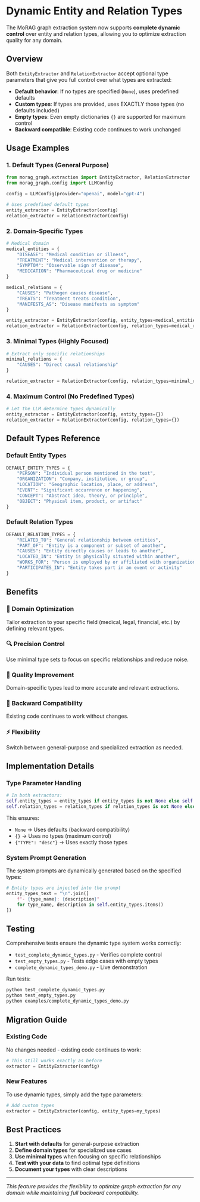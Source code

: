 # Dynamic Entity and Relation Types

The MoRAG graph extraction system now supports **complete dynamic control** over entity and relation types, allowing you to optimize extraction quality for any domain.

## Overview

Both `EntityExtractor` and `RelationExtractor` accept optional type parameters that give you full control over what types are extracted:

- **Default behavior**: If no types are specified (`None`), uses predefined defaults
- **Custom types**: If types are provided, uses EXACTLY those types (no defaults included)
- **Empty types**: Even empty dictionaries `{}` are supported for maximum control
- **Backward compatible**: Existing code continues to work unchanged

## Usage Examples

### 1. Default Types (General Purpose)
```python
from morag_graph.extraction import EntityExtractor, RelationExtractor
from morag_graph.config import LLMConfig

config = LLMConfig(provider="openai", model="gpt-4")

# Uses predefined default types
entity_extractor = EntityExtractor(config)
relation_extractor = RelationExtractor(config)
```

### 2. Domain-Specific Types
```python
# Medical domain
medical_entities = {
    "DISEASE": "Medical condition or illness",
    "TREATMENT": "Medical intervention or therapy", 
    "SYMPTOM": "Observable sign of disease",
    "MEDICATION": "Pharmaceutical drug or medicine"
}

medical_relations = {
    "CAUSES": "Pathogen causes disease",
    "TREATS": "Treatment treats condition",
    "MANIFESTS_AS": "Disease manifests as symptom"
}

entity_extractor = EntityExtractor(config, entity_types=medical_entities)
relation_extractor = RelationExtractor(config, relation_types=medical_relations)
```

### 3. Minimal Types (Highly Focused)
```python
# Extract only specific relationships
minimal_relations = {
    "CAUSES": "Direct causal relationship"
}

relation_extractor = RelationExtractor(config, relation_types=minimal_relations)
```

### 4. Maximum Control (No Predefined Types)
```python
# Let the LLM determine types dynamically
entity_extractor = EntityExtractor(config, entity_types={})
relation_extractor = RelationExtractor(config, relation_types={})
```

## Default Types Reference

### Default Entity Types
```python
DEFAULT_ENTITY_TYPES = {
    "PERSON": "Individual person mentioned in the text",
    "ORGANIZATION": "Company, institution, or group", 
    "LOCATION": "Geographic location, place, or address",
    "EVENT": "Significant occurrence or happening",
    "CONCEPT": "Abstract idea, theory, or principle",
    "OBJECT": "Physical item, product, or artifact"
}
```

### Default Relation Types
```python
DEFAULT_RELATION_TYPES = {
    "RELATED_TO": "General relationship between entities",
    "PART_OF": "Entity is a component or subset of another",
    "CAUSES": "Entity directly causes or leads to another",
    "LOCATED_IN": "Entity is physically situated within another",
    "WORKS_FOR": "Person is employed by or affiliated with organization",
    "PARTICIPATES_IN": "Entity takes part in an event or activity"
}
```

## Benefits

### 🎯 **Domain Optimization**
Tailor extraction to your specific field (medical, legal, financial, etc.) by defining relevant types.

### 🔍 **Precision Control** 
Use minimal type sets to focus on specific relationships and reduce noise.

### 🚀 **Quality Improvement**
Domain-specific types lead to more accurate and relevant extractions.

### 🔄 **Backward Compatibility**
Existing code continues to work without changes.

### ⚡ **Flexibility**
Switch between general-purpose and specialized extraction as needed.

## Implementation Details

### Type Parameter Handling
```python
# In both extractors:
self.entity_types = entity_types if entity_types is not None else self.DEFAULT_ENTITY_TYPES
self.relation_types = relation_types if relation_types is not None else self.DEFAULT_RELATION_TYPES
```

This ensures:
- `None` → Uses defaults (backward compatibility)
- `{}` → Uses no types (maximum control)
- `{"TYPE": "desc"}` → Uses exactly those types

### System Prompt Generation
The system prompts are dynamically generated based on the specified types:

```python
# Entity types are injected into the prompt
entity_types_text = "\n".join([
    f"- {type_name}: {description}" 
    for type_name, description in self.entity_types.items()
])
```

## Testing

Comprehensive tests ensure the dynamic type system works correctly:

- `test_complete_dynamic_types.py` - Verifies complete control
- `test_empty_types.py` - Tests edge cases with empty types
- `complete_dynamic_types_demo.py` - Live demonstration

Run tests:
```bash
python test_complete_dynamic_types.py
python test_empty_types.py
python examples/complete_dynamic_types_demo.py
```

## Migration Guide

### Existing Code
No changes needed - existing code continues to work:
```python
# This still works exactly as before
extractor = EntityExtractor(config)
```

### New Features
To use dynamic types, simply add the type parameters:
```python
# Add custom types
extractor = EntityExtractor(config, entity_types=my_types)
```

## Best Practices

1. **Start with defaults** for general-purpose extraction
2. **Define domain types** for specialized use cases
3. **Use minimal types** when focusing on specific relationships
4. **Test with your data** to find optimal type definitions
5. **Document your types** with clear descriptions

---

*This feature provides the flexibility to optimize graph extraction for any domain while maintaining full backward compatibility.*